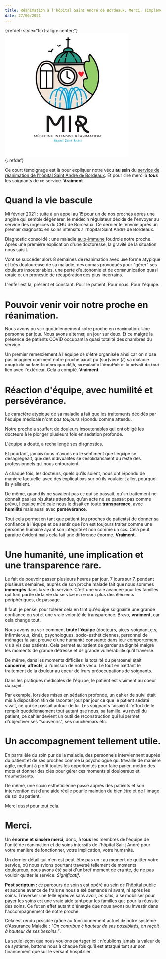 ```yaml
---
title: Réanimation à l'hôpital Saint André de Bordeaux. Merci, simplement et intensément merci.
date: 27/06/2021
---
```


{:refdef: style="text-align: center;"}
![rea](/assets/rea.jpg)<br> 
{: refdef}


Ce court témoignage est là pour expliquer notre vécu **au sein** du [service de réanimation de l'hôpital Saint André de Bordeaux](https://twitter.com/rea_hsa). Et pour dire merci à _**tous**_ les soignants de ce service. **Vraiment**.

# Quand la vie bascule

Mi février 2021 : suite à un appel au 15 pour un  de nos proches après une angine qui semble dégénérer, le médecin régulateur décide de l'envoyer au service des urgences du CHU de Bordeaux. Ce dernier le renvoie après un premier diagnostic en soins intensifs à l'hôpital Saint André de Bordeaux.

Diagnostic consolidé : une maladie [auto-immune](https://www.inserm.fr/information-en-sante/dossiers-information/maladies-auto-immunes) foudroie notre proche. Après une première explication d'une doctoresse, la gravité de la situation nous saisit. 

Vont se succéder alors 8 semaines de réanimation avec une forme atypique et très douloureuse de sa maladie, des comas provoqués pour "gérer" ses douleurs insoutenables, une perte d'autonomie et de communication quasi totale et un pronostic de récupération des plus incertains.

L'enfer est là, présent et constant. Pour le patient. Pour nous. Pour l'équipe.

# Pouvoir venir voir notre proche en réanimation.

Nous avons pu voir quotidiennement notre proche en réanimation. Une personne par jour. Nous avons alterner, un jour sur deux. Et ce malgré la présence de patients COVID occupant la quasi totalité des chambres du service. 

Un premier remerciement à l'équipe de s'être organisée ainsi car on n'ose pas imaginer comment notre proche aurait pu (sur)vivre (à) sa maladie coupé de sa famille alors que déjà, sa maladie l'étouffait et le privait de tout lien avec l'extérieur. Cela a compté. **Vraiment**.

# Réaction d'équipe, avec humilité et persévérance.

Le caractère atypique de sa maladie a fait que les traitements décidés par l'équipe médicale n'ont _pas toujours_ répondu comme attendu. 

Notre proche a souffert de douleurs insoutenables qui ont obligé les docteurs à le plonger plusieurs fois en sédation profonde.

L'équipe a douté, a rechallengé ses diagnostics.

Et pourtant, jamais nous n'avons eu le sentiment que l'équipe se désagrégeait, que des indivualités se désolidarisaient du reste des professionnels qui nous entouraient.

A chaque fois, les docteurs, quels qu'ils soient, nous ont répondu de manière factuelle, avec des explications sur où ils voulaient aller, pourquoi ils y allaient. 

De même, quand ils ne savaient pas ce qui se passait, qu'un traitement ne donnait pas les résultats attendus, qu'un acte ne se passait pas comme prévu, l'équipe médicale nous le disait en toute **transparence**, avec **humilité** mais aussi avec **persévérance**. 

Tout cela permet en tant que patient (ou proches de patients) de donner sa confiance à l'équipe et de sentir que l'on est toujours traiter comme une personne humaine ayant son intégrité et non comme un cas. Cela peut paraitre évident mais cela fait une différence énorme. **Vraiment**.

# Une humanité, une implication et une transparence rare.

Le fait de pouvoir passer plusieurs heures par jour, 7 jours sur 7, pendant plusieurs semaines, auprès de son proche malade fait que nous sommes **immergés** dans la vie du service. C'est une vraie avancée pour les familles qui font partie de la vie du service et ne sont plus des éléments périphériques, de passage.

Il faut, je pense, pour tolérer cela en tant qu'équipe soignante une grande confiance en soi et une vraie volonté de transparence. Bravo, **vraiment**, car cela change tout.

Nous avons pu voir comment **toute l'équipe** (docteurs, aides-soignant.e.s, infirmier.e.s, kinés, psychologues, socio-esthéticiennes, personnel de ménage) faisait preuve d'une humanité constante dans leur comportement vis à vis des patients. Cela permet au patient de garder sa dignité malgré les moments de grande détresse et de grande vulnérabilité  qu'il traverse.

De même, dans les moments difficiles, la totalité du personnel était **concerné**, **affecté**, à l'unisson de notre vécu. Le tout en mettant le traitement de la douleur au coeur de leurs préoccupations de soignants.

Dans les pratiques médicales de l'équipe, le patient est vraiment au coeur du sujet. 

Par exemple, lors des mises en sédation profonde, un cahier de suivi était mis à disposition afin de raconter jour par jour ce que le patient sédaté vivait, ce qui se passait autour de lui. Les soignants faisaient l'effort de le remplir quotidiennement tout autant que nous, sa famille. Au réveil du patient, ce cahier devient un outil de reconstruction qui lui permet d'objectiver ses "souvenirs", ses cauchemars etc.

# Un accompagnement tellement utile.

En parrallèle du soin pur de la maladie, des personnels interviennent auprès du patient et de ses proches comme la psychologue qui travaille de manière agile, mettant à profit toutes les opportunités pour faire parler, mettre des mots et donner des clés pour gérer ces moments si douloureux et traumatisants. 

De même, une socio esthéticienne passe auprès des patients et son intervention est d'une aide réelle pour le maintien du bien être et de l'image de soi du patient.

Merci _aussi_ pour tout cela.

# Merci.

Un **énorme et sincère merci**, donc, à **tous** les membres de l'équipe de l'unité de réanimation et de soins intensifs de l'hôpital Saint André pour votre manière de fonctionner, votre implication, votre humanité. 

Un dernier détail qui n'en est peut-être pas un : au moment de quitter votre service, où nous avions pourtant traversé tellement de moments douloureux, nous avons été saisi d'un bref moment de crainte, de ne pas vouloir quitter le service. _Significatif_.

**Post scriptum :** ce parcours de soin s'est opéré au sein de l'hôpital public et aucune avance de frais ne nous a été demandé ni avant, ni après les soins. Traverser une telle épreuve sans avoir, _en plus_, à se mobiliser pour payer les soins est une vraie aide tant pour les familles que pour la réussite des soins. Ce fut en effet autant d'énergie que nous avons pu investir dans l'accompagnement de notre proche.

Cela est rendu possible grâce au fonctionnement actuel de notre système d'Assurance Maladie : _"On contribue à hauteur de ses possiblités, on reçoit à hauteur de ses besoins."_. 

La seule leçon que nous voulons partager ici : n'oublions jamais la valeur de ce système, battons nous à chaque fois qu'il est attaqué tant sur son financement que sur le versant hospitalier.